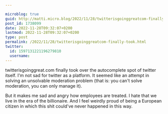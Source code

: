 ```yaml
---

microblog: true
guid: http://matti.micro.blog/2022/11/28/twitterisgoinggreatcom-finally-took.html
post_id: 1738099
date: 2022-11-28T09:32:07+0200
lastmod: 2022-11-28T09:32:07+0200
type: post
permalink: /2022/11/28/twitterisgoinggreatcom-finally-took.html
twitter:
  id: 1597131221196279810
  username:
---
```

twitterisgoinggreat.com finally took over the autocomplete spot of twitter itself. I'm not sad for twitter as a platform. It seemed like an attempt in solving an unsolvable moderation problem (that is: you can't solve moderation, you can only manage it).

But it makes me sad and angry how employees are treated. I hate that we live in the era of the billionaire. And I feel weirdly proud of being a European citizen in which this shit could've never happened in this way.
